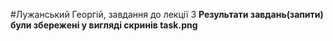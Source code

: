 #Лужанський Георгій, завдання до лекції 3
**Результати завдань(запити) були збережені у вигляді скринів task.png**
